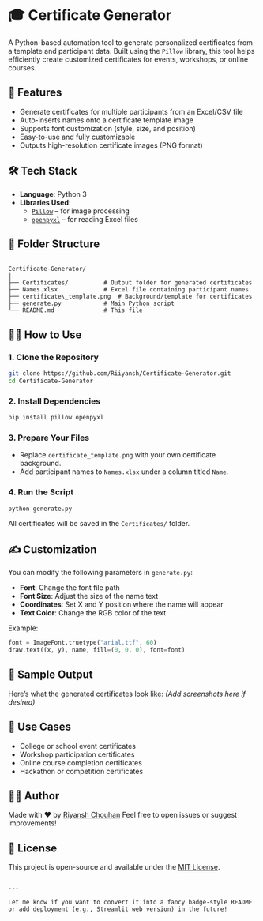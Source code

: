 
# 🎓 Certificate Generator

A Python-based automation tool to generate personalized certificates from a template and participant data. Built using the `Pillow` library, this tool helps efficiently create customized certificates for events, workshops, or online courses.

## 🚀 Features

- Generate certificates for multiple participants from an Excel/CSV file
- Auto-inserts names onto a certificate template image
- Supports font customization (style, size, and position)
- Easy-to-use and fully customizable
- Outputs high-resolution certificate images (PNG format)

## 🛠️ Tech Stack

- **Language**: Python 3
- **Libraries Used**:
  - [`Pillow`](https://pillow.readthedocs.io/) – for image processing
  - [`openpyxl`](https://openpyxl.readthedocs.io/) – for reading Excel files

## 📁 Folder Structure

```

Certificate-Generator/
│
├── Certificates/          # Output folder for generated certificates
├── Names.xlsx             # Excel file containing participant names
├── certificate\_template.png  # Background/template for certificates
├── generate.py            # Main Python script
└── README.md              # This file

````

## 🧑‍💻 How to Use

### 1. Clone the Repository

```bash
git clone https://github.com/Riiyansh/Certificate-Generator.git
cd Certificate-Generator
````

### 2. Install Dependencies

```bash
pip install pillow openpyxl
```

### 3. Prepare Your Files

* Replace `certificate_template.png` with your own certificate background.
* Add participant names to `Names.xlsx` under a column titled `Name`.

### 4. Run the Script

```bash
python generate.py
```

All certificates will be saved in the `Certificates/` folder.

## ✍️ Customization

You can modify the following parameters in `generate.py`:

* **Font**: Change the font file path
* **Font Size**: Adjust the size of the name text
* **Coordinates**: Set X and Y position where the name will appear
* **Text Color**: Change the RGB color of the text

Example:

```python
font = ImageFont.truetype("arial.ttf", 60)
draw.text((x, y), name, fill=(0, 0, 0), font=font)
```

## 📸 Sample Output

Here’s what the generated certificates look like:
*(Add screenshots here if desired)*

## 🧠 Use Cases

* College or school event certificates
* Workshop participation certificates
* Online course completion certificates
* Hackathon or competition certificates

## 👨‍💼 Author

Made with ❤️ by [Riyansh Chouhan](https://github.com/Riiyansh)
Feel free to open issues or suggest improvements!

## 📄 License

This project is open-source and available under the [MIT License](LICENSE).

```

---

Let me know if you want to convert it into a fancy badge-style README or add deployment (e.g., Streamlit web version) in the future!
```
